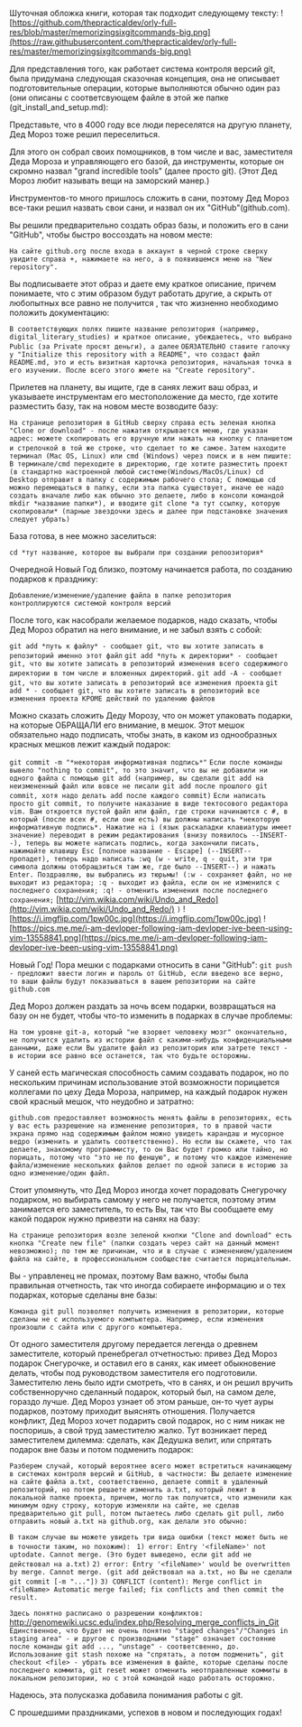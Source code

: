 Шуточная обложка книги, которая так подходит следующему тексту:
![https://github.com/thepracticaldev/orly-full-res/blob/master/memorizingsixgitcommands-big.png](https://raw.githubusercontent.com/thepracticaldev/orly-full-res/master/memorizingsixgitcommands-big.png)

Для представления того, как работает система контроля версий git, была придумана следующая сказочная концепция, она не описывает подготовительные операции, которые выполняются обычно один раз (они описаны с соответсвующем файле в этой же папке (git_install_and_setup.md):

Представьте, что в 4000 году все люди переселятся на другую планету, Дед Мороз тоже решил переселиться.

Для этого он собрал своих помощников, в том числе и вас, заместителя Деда Мороза и управляющего его базой, да инструменты, которые он скромно назвал "grand incredible tools" (далее просто git). (Этот Дед Мороз любит называть вещи на заморский манер.) 

Инструментов-то много пришлось сложить в сани, поэтому Дед Мороз все-таки решил назвать свои сани, и назвал он их "GitHub"(github.com).

Вы решили предварительно создать образ базы, и положить его в сани "GitHub", чтобы быстро воссоздать на новом месте:

`На сайте github.org после входа в аккаунт в черной строке сверху увидите справа +, нажимаете на него, а в появившемся меню на "New repository".`

Вы подписываете этот образ и даете ему краткое описание, причем понимаете, что с этим образом будут работать другие, а скрыть от любопытных все равно не получится , так что жизненно необходимо положить документацию:

`В соответствующих полях пишите название репозитория (например, digital_literary_studies) и краткое описание, убеждаетесь, что выбрано Public (за Private просят деньги), а далее`
`ОБЯЗАТЕЛЬНО ставите галочку у "Initialize this repository with a README", что создаст файл README.md, это и есть визитная карточка репозитория, начальная точка в его изучении. После всего этого жмете на "Create repository".`

Прилетев на планету, вы ищите, где в санях лежит ваш образ, и указываете инструментам его местоположение да место, где хотите разместить базу, так на новом месте возводите базу:

`На странице репозитория в GitHub сверху справа есть зеленая кнопка "Clone or download" - после нажатия открывается меню, где указан адрес: можете скопировать его вручную или нажать на кнопку с планшетом и стрелочкой в той же строке, что сделает то же самое.`
`Затем находите терминал (Mac OS, Linux) или cmd (Windows) через поиск и в нем пишите: В терминале/cmd переходите в директорию, где хотите разместить проект (в стандартно настроенной любой системе(Windows/MacOs/Linux) cd Desktop отправит в папку с содержимым рабочего стола; C помощью cd можно перемещаться в папку, если эта папка существует, иначе ее надо создать вначале либо как обычно это делаете, либо в консоли командой mkdir *название папки*), и вводите git clone *а тут ссылку, которую скопировали* (парные звездочки здесь и далее при подстановке значения следует убрать)`

База готова, в нее можно заселиться:

`cd *тут название, которое вы выбрали при создании репоозитория*`

Очередной Новый Год близко, поэтому начинается работа, по созданию подарков к празднику:

`Добавление/изменение/удаление файла в папке репозитория контроллируются системой контроля версий`

После того, как насобрали желаемое подарков, надо сказать, чтобы Дед Мороз обратил на него внимание, и не забыл взять с собой:

`git add *путь к файлу* - сообщает git, что вы хотите записать в репозиторий именно этот файл`
`git add *путь к директории* - сообщает git, что вы хотите записать в репозиторий изменения всего содержимого директории в том числе и вложенных директорий.`
`git add -A - сообщает git, что вы хотите записать в репозиторий все изменения проекта`
`git add * - сообщает git, что вы хотите записать в репозиторий все изменения проекта КРОМЕ действий по удалению файлов`

Можно сказать сложить Деду Морозу, что он может упаковать подарки, на которые ОБРАЩАЛИ его внимание, в мешок. Этот мешок обязательно надо подписать, чтобы знать, в каком из однообразных красных мешков лежит каждый подарок:

`git commit -m "*некоторая информативная подпись*"`
`Если после команды вывело "nothing to commit", то это значит, что вы не добавили ни одного файла с помощью git add (например, вы сделали git add на неизмененный файл или вовсе не писали git add после прошлого git commit, хотя надо делать add после каждого commit)`
`Если написать просто git commit, то получите наказание в виде тектосового редактора vim. Вам откроется пустой файл или файл, где строки начинаются с #, в который (после всех #, если они есть) вы должны написать *некоторую информативную подпись*. Нажатие на i (язык раскаладки клавиатуры имеет значение) переводит в режим редактирования (внизу появилось --INSERT--), теперь вы можете написать подпись, когда закончили писать, нажимайте клавишу Esc [полное название - Escape] (--INSERT-- пропадет), теперь надо написать :wq (w - write, q - quit, эти три символа должны отобращзиться там же, где было --INSERT--) и нажать Enter. Поздравляю, вы выбрались из тюрьмы! (:w - сохраняет файл, но не выходит из редактора; :q - выходит из файла, если он не изменился с последнего сохранения; :q! - отменить изменения после последнего сохранения;` [http://vim.wikia.com/wiki/Undo_and_Redo](http://vim.wikia.com/wiki/Undo_and_Redo/) `)` 
![https://i.imgflip.com/1pw00c.jpg](https://i.imgflip.com/1pw00c.jpg)
![https://pics.me.me/i-am-devloper-following-iam-devloper-ive-been-using-vim-13558841.png](https://pics.me.me/i-am-devloper-following-iam-devloper-ive-been-using-vim-13558841.png)

Новый Год! Пора мешки с подарками относить в сани "GitHub":
`git push - предложит ввести логин и пароль от GitHub, если введено все верно, то ваши файлы будут показываться в вашем репозитории на сайте github.com`

Дед Мороз должен раздать за ночь всем подарки, возвращаться на базу он не будет, чтобы что-то изменить в подарках в случае проблемы:

`На том уровне git-а, который "не взорвет человеку мозг" окончательно, не получится удалить из истории файл с какими-нибудь конфиденциальными данными, даже если Вы удалите файл из репозитория или затрете текст - в истории все равно все останется, так что будьте осторожны.`

У саней есть магическая способность самим создавать подарок, но по нескольким причинам использование этой возможности порицается коллегами по цеху Деда Мороза, например, на каждый подарок нужен свой красный мешок, что неудобно и затратно:

`github.com предоставляет возможность менять файлы в репозиториях, есть у вас есть разрешение на изменение репозитория, то в правой части экрана прямо над содержимым файлом можно увидеть карандаш и мусорное ведро (изменить и удалить соответственно). Но если вы скажете, что так делаете, знакомому программисту, то он Вас будет громко или тайно, но порицать, потому что "это не по феншую", и потому что каждое изменение файла/изменение нескольких файлов делает по одной записи в историю за одно изменение/один файл.`

Стоит упомянуть, что Дед Мороз иногда хочет порадовать Снегурочку подарком, но выбирать самому у него не получается, поэтому этим занимается его заместитель, то есть Вы, так что Вы сообщаете ему какой подарок нужно привезти на санях на базу:

`На странице репозитория возле зеленой кнопки "Clone and download" есть кнопка "Create new file" (папки создать через сайт на данный момент невозможно); по тем же причинам, что и в случае с изменением/удалением файла на сайте, в профессиональном сообществе считается порицательным.`

Вы - управленец не промах, поэтому Вам важно, чтобы была правильная отчетность, так что иногда собираете информацию и о тех подарках, которые сделаны вне базы:

`Команда git pull позволяет получить изменения в репозитории, которые сделаны не с используемого компьютера. Например, если изменения произошли с сайта или с другого компьютера.`

От одного заместителя другому передается легенда о древнем заместителе, который пренебрегал отчетностью: привез Дед Мороз подарок Снегурочке, и оставил его в санях, как имеет обыкновение делать, чтобы под руководством заместителя его подготовили. Заместителю лень было идти смотреть, что в санях, и он решил вручить собственноручно сделанный подарок, который был, на самом деле, гораздо лучше. Дед Мороз узнает об этом раньше, он-то чует ауры подарков, поэтому приходит выяснять отношения. Получается конфликт, Дед Мороз хочет подарить свой подарок, но с ним никак не поспоришь, а свой труд заместителю жалко. Тут возникает перед заместителем дилемма: сделать, как Дедушка велит, или спрятать подарок вне базы и потом подменить подарок:

`Разберем случай, который вероятнее всего может встретиться начинающему в системах контроля версий и GitHub, в частности: Вы делаете изменение на сайте файла a.txt, соответственно, делаете commit в удаленный репозиторий, но потом решаете изменить a.txt, который лежит в локальной папке проекта, причем, могло так получится, что изменили как минимум одну строку, которую изменяли на сайте, не сделав предварительно git pull, потом пытаетесь либо сделать git pull, либо отправить новый a.txt на github.org, как делали это обычно: `

`В таком случае вы можете увидеть три вида ошибки (текст может быть не в точности таким, но похожим): `
`1) error: Entry '<fileName>' not uptodate. Cannot merge. (Это будет выведено, если git add не действовал на a.txt)`
`2) error: Entry '<fileName>' would be overwritten by merge. Cannot merge. (git add действовал на a.txt, но Вы не сделали git commit [-m "..."])`
`3) CONFLICT (content): Merge conflict in <fileName> Automatic merge failed; fix conflicts and then commit the result.`

`Здесь понятно расписано о разрешении конфликтов:` http://genomewiki.ucsc.edu/index.php/Resolving_merge_conflicts_in_Git `Единственное, что будет не очень понятно "staged changes"/"Changes in staging area" - и другое с производными "stage" означает состояние после команды git add ..., "unstage" - соответсвенно, до. Использование git stash похоже на "спрятать, а потом подменить", git checkout <file> - убрать все изменения в файле, которые сделаны после последнего коммита, git reset может отменить неотправленные коммиты в локальном репозитории, но с этой командой надо работать осторожно.`

Надеюсь, эта полусказка добавила понимания работы с git. 

С прошедшими праздниками, успехов в новом и последующих годах!
